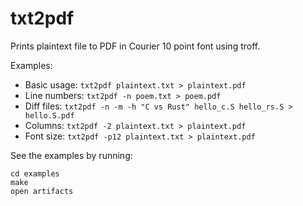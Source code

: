 # txt2pdf

Prints plaintext file to PDF in Courier 10 point font using troff.

Examples:

* Basic usage: `txt2pdf plaintext.txt > plaintext.pdf`
* Line numbers: `txt2pdf -n poem.txt > poem.pdf`
* Diff files: `txt2pdf -n -m -h "C vs Rust" hello_c.S hello_rs.S > hello.S.pdf`
* Columns: `txt2pdf -2 plaintext.txt > plaintext.pdf`
* Font size: `txt2pdf -p12 plaintext.txt > plaintext.pdf`

See the examples by running:

```
cd examples
make
open artifacts
```
